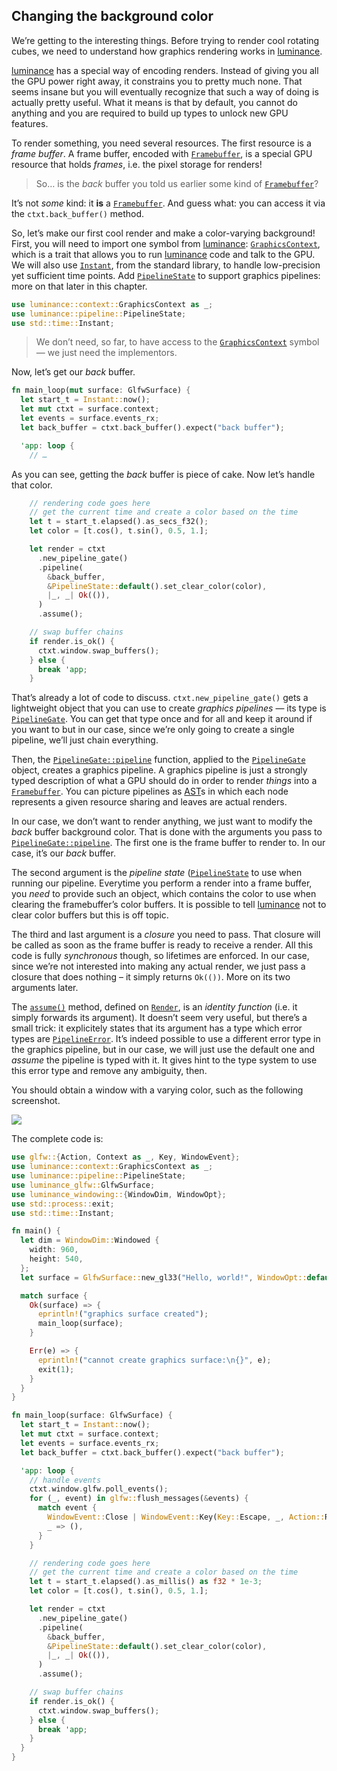 ## Changing the background color

We’re getting to the interesting things. Before trying to render cool rotating cubes, we need to
understand how graphics rendering works in [luminance].

[luminance] has a special way of encoding renders. Instead of giving you all the GPU power right
away, it constrains you to pretty much none. That seems insane but you will eventually recognize
that such a way of doing is actually pretty useful. What it means is that by default, you cannot
do anything and you are required to build up types to unlock new GPU features.

To render something, you need several resources. The first resource is a _frame buffer_. A frame
buffer, encoded with [`Framebuffer`], is a special GPU resource that holds _frames_, i.e. the
pixel storage for renders!

> So… is the _back_ buffer you told us earlier some kind of [`Framebuffer`]?

It’s not _some_ kind: it **is** a [`Framebuffer`]. And guess what: you can access it via the
`ctxt.back_buffer()` method.

So, let’s make our first cool render and make a color-varying background! First, you will need to
import one symbol from [luminance]: [`GraphicsContext`], which is a trait that allows you to run
[luminance] code and talk to the GPU. We will also use [`Instant`], from the standard library, to
handle low-precision yet sufficient time points. Add [`PipelineState`] to support graphics
pipelines: more on that later in this chapter.

```rust
use luminance::context::GraphicsContext as _;
use luminance::pipeline::PipelineState;
use std::time::Instant;
```

> We don’t need, so far, to have access to the [`GraphicsContext`] symbol — we just need the
> implementors.

Now, let’s get our _back_ buffer.

```rust
fn main_loop(mut surface: GlfwSurface) {
  let start_t = Instant::now();
  let mut ctxt = surface.context;
  let events = surface.events_rx;
  let back_buffer = ctxt.back_buffer().expect("back buffer");

  'app: loop {
    // …
```

As you can see, getting the _back_ buffer is piece of cake. Now let’s handle that color.

```rust
    // rendering code goes here
    // get the current time and create a color based on the time
    let t = start_t.elapsed().as_secs_f32();
    let color = [t.cos(), t.sin(), 0.5, 1.];

    let render = ctxt
      .new_pipeline_gate()
      .pipeline(
        &back_buffer,
        &PipelineState::default().set_clear_color(color),
        |_, _| Ok(()),
      )
      .assume();

    // swap buffer chains
    if render.is_ok() {
      ctxt.window.swap_buffers();
    } else {
      break 'app;
    }
```

That’s already a lot of code to discuss. `ctxt.new_pipeline_gate()` gets a lightweight object
that you can use to create _graphics pipelines_ — its type is [`PipelineGate`]. You can get that type
once and for all and keep it around if you want to but in our case, since we’re only going to create
a single pipeline, we’ll just chain everything.

Then, the [`PipelineGate::pipeline`] function, applied to the [`PipelineGate`] object, creates a graphics
pipeline. A graphics pipeline is just a strongly typed description of what a GPU should do in order
to render _things_ into a [`Framebuffer`]. You can picture pipelines as [AST]s in which each node
represents a given resource sharing and leaves are actual renders.

In our case, we don’t want to render anything, we just want to modify the _back_ buffer background
color. That is done with the arguments you pass to [`PipelineGate::pipeline`]. The first one is the
frame buffer to render to. In our case, it’s our _back_ buffer.

The second argument is the _pipeline state_ ([`PipelineState`] to use when running our pipeline.
Everytime you perform a render into a frame buffer, you _need_ to provide such an object, which
contains the color to use when clearing the framebuffer’s color buffers. It is possible to tell
[luminance] not to clear color buffers but this is off topic.

The third and last argument is a _closure_ you need to pass. That closure will be called as soon as
the frame buffer is ready to receive a render. All this code is fully _synchronous_ though, so
lifetimes are enforced. In our case, since we’re not interested into making any actual render,
we just pass a closure that does nothing – it simply returns `Ok(())`. More on its two arguments later.

The [`assume()`] method, defined on [`Render`], is an _identity function_ (i.e. it simply forwards
its argument). It doesn’t seem very useful, but there’s a small trick: it explicitely states that
its argument has a type which error types are [`PipelineError`]. It’s indeed possible to use a
different error type in the graphics pipeline, but in our case, we will just use the default one
and _assume_ the pipeline is typed with it. It gives hint to the type system to use this error type
and remove any ambiguity, then.

You should obtain a window with a varying color, such as the following screenshot.

![](./imgs/hello-world.png)

The complete code is:

```rust
use glfw::{Action, Context as _, Key, WindowEvent};
use luminance::context::GraphicsContext as _;
use luminance::pipeline::PipelineState;
use luminance_glfw::GlfwSurface;
use luminance_windowing::{WindowDim, WindowOpt};
use std::process::exit;
use std::time::Instant;

fn main() {
  let dim = WindowDim::Windowed {
    width: 960,
    height: 540,
  };
  let surface = GlfwSurface::new_gl33("Hello, world!", WindowOpt::default().set_dim(dim));

  match surface {
    Ok(surface) => {
      eprintln!("graphics surface created");
      main_loop(surface);
    }

    Err(e) => {
      eprintln!("cannot create graphics surface:\n{}", e);
      exit(1);
    }
  }
}

fn main_loop(surface: GlfwSurface) {
  let start_t = Instant::now();
  let mut ctxt = surface.context;
  let events = surface.events_rx;
  let back_buffer = ctxt.back_buffer().expect("back buffer");

  'app: loop {
    // handle events
    ctxt.window.glfw.poll_events();
    for (_, event) in glfw::flush_messages(&events) {
      match event {
        WindowEvent::Close | WindowEvent::Key(Key::Escape, _, Action::Release, _) => break 'app,
        _ => (),
      }
    }

    // rendering code goes here
    // get the current time and create a color based on the time
    let t = start_t.elapsed().as_millis() as f32 * 1e-3;
    let color = [t.cos(), t.sin(), 0.5, 1.];

    let render = ctxt
      .new_pipeline_gate()
      .pipeline(
        &back_buffer,
        &PipelineState::default().set_clear_color(color),
        |_, _| Ok(()),
      )
      .assume();

    // swap buffer chains
    if render.is_ok() {
      ctxt.window.swap_buffers();
    } else {
      break 'app;
    }
  }
}
```

[luminance]: https://crates.io/crates/luminance
[luminance-glfw]: https://crates.io/crates/luminance-glfw
[cargo-watch]: https://crates.io/crates/cargo-watch
[double buffering]: https://en.wikipedia.org/wiki/Multiple_buffering
[`Surface::poll_events`]: https://docs.rs/luminance-windowing/latest/luminance_windowing/trait.Surface.html#tymethod.poll_events
[`Surface::swap_buffers`]: https://docs.rs/luminance-windowing/latest/luminance_windowing/trait.Surface.html#tymethod.swap_buffers
[`Framebuffer`]: https://docs.rs/luminance/latest/luminance/framebuffer/struct.Framebuffer.html
[`Surface::back_buffer`]: https://docs.rs/luminance-windowing/latest/luminance_windowing/trait.Surface.html#method.back_buffer
[`GraphicsContext`]: https://docs.rs/luminance/latest/luminance/context/trait.GraphicsContext.html
[`Instant`]: https://doc.rust-lang.org/std/time/struct.Instant.html
[`PipelineGate`]: https://docs.rs/luminance/latest/luminance/pipeline/struct.PipelineGate.html
[`PipelineGate::pipeline`]: https://docs.rs/luminance/latest/luminance/pipeline/struct.PipelineGate.html#method.pipeline
[AST]: https://en.wikipedia.org/wiki/Abstract_syntax_tree
[`Render`]: https://docs.rs/luminance/latest/luminance/pipeline/struct.Render.html
[`assume()`]: https://docs.rs/luminance/latest/luminance/pipeline/struct.Render.html#method.assume
[`PipelineError`]: https://docs.rs/luminance/latest/luminance/pipeline/enum.PipelineError.html
[`PipelineState`]: https://docs.rs/luminance/latest/luminance/pipeline/struct.PipelineState.html

